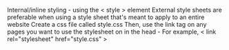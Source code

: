 
Internal/inline styling - using the < style > element 
External style sheets are preferable when using a style sheet that's meant to apply to an entire website
Create a css file called style.css 
Then, use the link tag on any pages you want to use the stylesheet on in the head - 
For example, < link rel="stylesheet" href="style.css" >